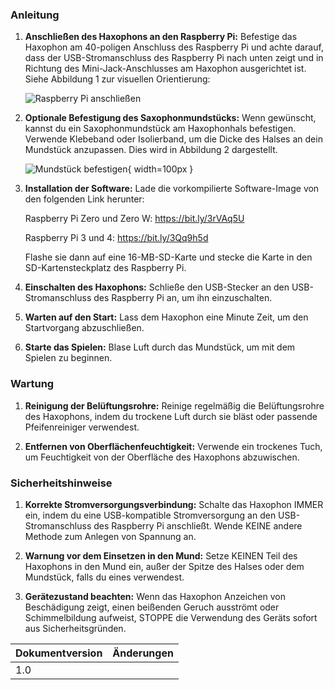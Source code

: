 ### Anleitung

1. **Anschließen des Haxophons an den Raspberry Pi:**
   Befestige das Haxophon am 40-poligen Anschluss des Raspberry Pi und achte darauf, dass der USB-Stromanschluss des Raspberry Pi nach unten zeigt und in Richtung des Mini-Jack-Anschlusses am Haxophon ausgerichtet ist. Siehe Abbildung 1 zur visuellen Orientierung:

   ![Raspberry Pi anschließen](https://github.com/jcard0na/haxo-hw/assets/676181/fd236fc7-03f0-4922-8ee6-d6f73fe1bffc)

2. **Optionale Befestigung des Saxophonmundstücks:**
   Wenn gewünscht, kannst du ein Saxophonmundstück am Haxophonhals befestigen. Verwende Klebeband oder Isolierband, um die Dicke des Halses an dein Mundstück anzupassen. Dies wird in Abbildung 2 dargestellt.

   ![Mundstück befestigen](https://github.com/cardonabits/haxo-hw/assets/676181/8db66a9e-f830-46b4-ba5d-8c7589303772){ width=100px }

3. **Installation der Software:**
   Lade die vorkompilierte Software-Image von den folgenden Link herunter:

   Raspberry Pi Zero und Zero W: https://bit.ly/3rVAq5U

   Raspberry Pi 3 und 4: https://bit.ly/3Qq9h5d

   Flashe sie dann auf eine 16-MB-SD-Karte und stecke die Karte in den SD-Kartensteckplatz des Raspberry Pi.

4. **Einschalten des Haxophons:**
   Schließe den USB-Stecker an den USB-Stromanschluss des Raspberry Pi an, um ihn einzuschalten.

5. **Warten auf den Start:**
   Lass dem Haxophon eine Minute Zeit, um den Startvorgang abzuschließen.

6. **Starte das Spielen:**
   Blase Luft durch das Mundstück, um mit dem Spielen zu beginnen.

### Wartung

1. **Reinigung der Belüftungsrohre:**
   Reinige regelmäßig die Belüftungsrohre des Haxophons, indem du trockene Luft durch sie bläst oder passende Pfeifenreiniger verwendest.

2. **Entfernen von Oberflächenfeuchtigkeit:**
   Verwende ein trockenes Tuch, um Feuchtigkeit von der Oberfläche des Haxophons abzuwischen.

### Sicherheitshinweise

1. **Korrekte Stromversorgungsverbindung:**
   Schalte das Haxophon IMMER ein, indem du eine USB-kompatible Stromversorgung an den USB-Stromanschluss des Raspberry Pi anschließt. Wende KEINE andere Methode zum Anlegen von Spannung an.

2. **Warnung vor dem Einsetzen in den Mund:**
   Setze KEINEN Teil des Haxophons in den Mund ein, außer der Spitze des Halses oder dem Mundstück, falls du eines verwendest.

3. **Gerätezustand beachten:**
   Wenn das Haxophon Anzeichen von Beschädigung zeigt, einen beißenden Geruch ausströmt oder Schimmelbildung aufweist, STOPPE die Verwendung des Geräts sofort aus Sicherheitsgründen.


| Dokumentversion | Änderungen |
| --- | --- |
| 1.0 |     |
